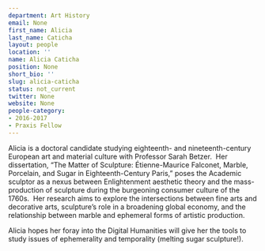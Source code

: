 ```yaml
---
department: Art History
email: None
first_name: Alicia
last_name: Caticha
layout: people
location: ''
name: Alicia Caticha
position: None
short_bio: ''
slug: alicia-caticha
status: not_current
twitter: None
website: None
people-category:
- 2016-2017
- Praxis Fellow
---
```


Alicia is a doctoral candidate studying eighteenth- and nineteenth-century European art and material culture with Professor Sarah Betzer.  Her dissertation, “The Matter of Sculpture: Étienne-Maurice Falconet, Marble, Porcelain, and Sugar in Eighteenth-Century Paris,” poses the Academic sculptor as a nexus between Enlightenment aesthetic theory and the mass-production of sculpture during the burgeoning consumer culture of the 1760s.  Her research aims to explore the intersections between fine arts and decorative arts, sculpture’s role in a broadening global economy, and the relationship between marble and ephemeral forms of artistic production.

Alicia hopes her foray into the Digital Humanities will give her the tools to study issues of ephemerality and temporality (melting sugar sculpture!).


